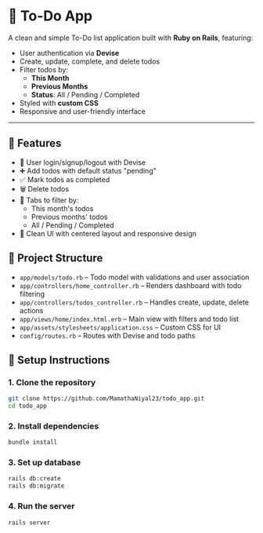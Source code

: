 # 📝 To-Do App 

A clean and simple To-Do list application built with **Ruby on Rails**, featuring:

- User authentication via **Devise**
- Create, update, complete, and delete todos
- Filter todos by:
  - **This Month**
  - **Previous Months**
  - **Status**: All / Pending / Completed
- Styled with **custom CSS**
- Responsive and user-friendly interface

---

## 🚀 Features

- 🔐 User login/signup/logout with Devise
- ➕ Add todos with default status "pending"
- ✅ Mark todos as completed
- 🗑️ Delete todos
- 📅 Tabs to filter by:
  - This month's todos
  - Previous months' todos
  - All / Pending / Completed
- 🎨 Clean UI with centered layout and responsive design


## 📂 Project Structure

- `app/models/todo.rb` – Todo model with validations and user association
- `app/controllers/home_controller.rb` – Renders dashboard with todo filtering
- `app/controllers/todos_controller.rb` – Handles create, update, delete actions
- `app/views/home/index.html.erb` – Main view with filters and todo list
- `app/assets/stylesheets/application.css` – Custom CSS for UI
- `config/routes.rb` – Routes with Devise and todo paths



## 🧪 Setup Instructions

### 1. Clone the repository

```bash
git clone https://github.com/MamathaNiyal23/todo_app.git
cd todo_app
```
### 2. Install dependencies

```bash
bundle install
```

### 3. Set up database

```bash
rails db:create
rails db:migrate
```

### 4. Run the server

```bash
rails server
```


